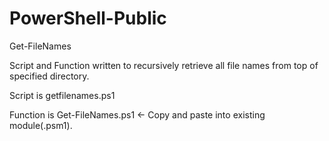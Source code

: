 # PowerShell-Public


Get-FileNames

Script and Function written to recursively retrieve all file names from top of specified directory.

Script is getfilenames.ps1

Function is Get-FileNames.ps1 <- Copy and paste into existing module(.psm1).
